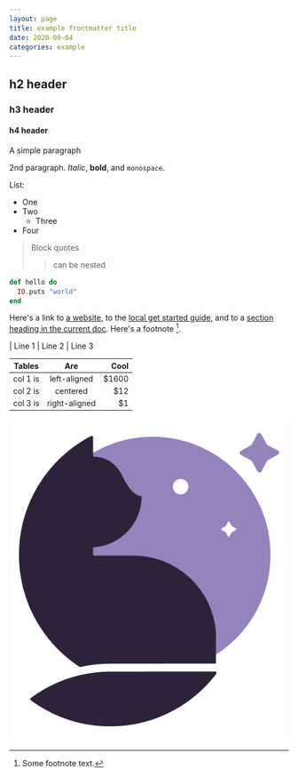 ```yaml
---
layout: page
title: example frontmatter title
date: 2020-09-04
categories: example
---
```


## h2 header

### h3 header

#### h4 header

A simple paragraph

2nd paragraph. *Italic*, **bold**, and `monospace`.

List:

- One
- Two
  - Three
- Four

> Block quotes
> 
>> can be nested

```elixir
def hello do
  IO.puts "world"
end
```

Here's a link to [a website](http://foo.bar), to the [local
get started guide](get-started), and to a [section heading in the current
doc](#h2-header). Here's a footnote [^1].

[^1]: Some footnote text.

| Line 1
| Line 2
| Line 3

| Tables   |      Are      |  Cool |
|----------|:-------------:|------:|
| col 1 is |  left-aligned | $1600 |
| col 2 is |    centered   |   $12 |
| col 3 is | right-aligned |    $1 |

![example image](/assets/img/brand/witchcraft-icon.png "An exemplary image")
